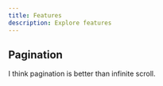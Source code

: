```yaml
---
title: Features
description: Explore features
---
```


## Pagination

I think pagination is better than infinite scroll.

